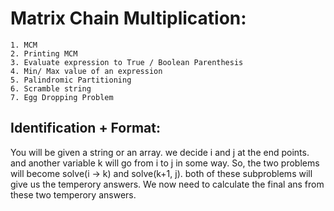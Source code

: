 # Matrix Chain Multiplication:
    1. MCM
    2. Printing MCM
    3. Evaluate expression to True / Boolean Parenthesis
    4. Min/ Max value of an expression
    5. Palindromic Partitioning
    6. Scramble string
    7. Egg Dropping Problem

## Identification + Format:
You will be given a string or an array.
we decide i and j at the end points. and another variable k will go from i to j in some way. 
So, the two problems will become solve(i -> k) and solve(k+1, j).
both of these subproblems will give us the temperory answers. 
We now need to calculate the final ans from these two temperory answers.
